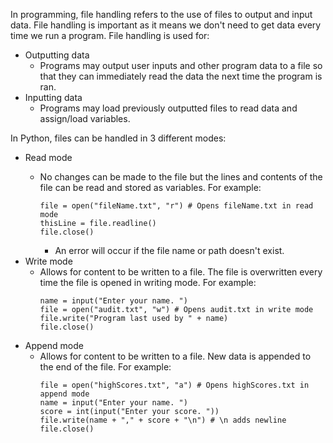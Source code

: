 
In programming, file handling refers to the use of files to output and input data. File handling is important as it means we don't need to get data every time we run a program. File handling is used for:
- Outputting data
    - Programs may output user inputs and other program data to a file so that they can immediately read the data the next time the program is ran. 
- Inputting data
    - Programs may load previously outputted files to read data and assign/load variables.

In Python, files can be handled in 3 different modes:
- Read mode
    - No changes can be made to the file but the lines and contents of the file can be read and stored as variables. For example:
        
        ```
        file = open("fileName.txt", "r") # Opens fileName.txt in read mode
        thisLine = file.readline()
        file.close()
        ```
        - An error will occur if the file name or path doesn't exist. 
- Write mode
    - Allows for content to be written to a file. The file is overwritten every time the file is opened in writing mode. For example:
        ```
        name = input("Enter your name. ")
        file = open("audit.txt", "w") # Opens audit.txt in write mode
        file.write("Program last used by " + name)
        file.close()
        ```
- Append mode
    - Allows for content to be written to a file. New data is appended to the end of the file. For example:
        ```
        file = open("highScores.txt", "a") # Opens highScores.txt in append mode
        name = input("Enter your name. ")
        score = int(input("Enter your score. "))
        file.write(name + "," + score + "\n") # \n adds newline
        file.close()
        ```